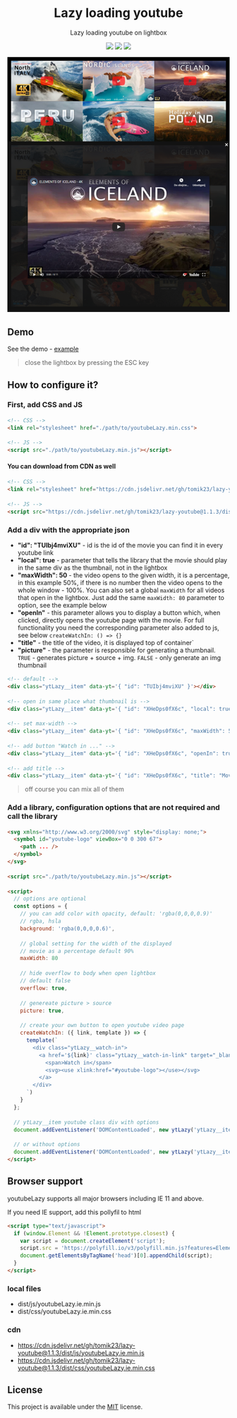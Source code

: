  <h1 align="center">
  Lazy loading youtube
 </h1>

<p align="center">
  Lazy loading youtube on lightbox
</p>

<p align="center">
  <img src="https://img.shields.io/github/package-json/v/tomik23/lazy-youtube">
  <img src="https://img.shields.io/github/size/tomik23/lazy-youtube/dist/js/youtubeLazy.min.js">
  <a href="LICENSE">
    <img src="https://img.shields.io/badge/License-MIT-green.svg">
  </a>
</p>

<p align="center">
  <img src="static/01.png">
</p>

## Demo

See the demo - [example](https://tomik23.github.io/lazy-youtube/)

> close the lightbox by pressing the ESC key

## How to configure it?

### First, add CSS and JS

```HTML
<!-- CSS -->
<link rel="stylesheet" href="./path/to/youtubeLazy.min.css">

<!-- JS -->
<script src="./path/to/youtubeLazy.min.js"></script>
```

#### You can download from CDN as well
```html
<!-- CSS -->
<link rel="stylesheet" href="https://cdn.jsdelivr.net/gh/tomik23/lazy-youtube@1.1.3/dist/css/youtubeLazy.min.css"/>

<!-- JS -->
<script src="https://cdn.jsdelivr.net/gh/tomik23/lazy-youtube@1.1.3/dist/js/youtubeLazy.min.js"></script>
```


### Add a div with the appropriate json

- **"id": "TUIbj4mviXU"** - id is the id of the movie you can find it in every youtube link
- **"local": true** - parameter that tells the library that the movie should play in the same div as the thumbnail, not in the lightbox
- **"maxWidth": 50** - the video opens to the given width, it is a percentage, in this example 50%, if there is no number then the video opens to the whole window - 100%. You can also set a global `maxWidth` for all videos that open in the lightbox. Just add the same `maxWidth: 80` parameter to option, see the example below
- **"openIn"** - this parameter allows you to display a button which, when clicked, directly opens the youtube page with the movie. For full functionality you need the corresponding parameter also added to js, see below `createWatchIn: () => {}`
- **"title"** - the title of the video, it is displayed top of container`
- **"picture"** - the parameter is responsible for generating a thumbnail. `TRUE` - generates picture + source + img. `FALSE` - only generate an img thumbnail

```html
<!-- default -->
<div class="ytLazy__item" data-yt='{ "id": "TUIbj4mviXU" }'></div>

<!-- open in same place what thumbnail is -->
<div class="ytLazy__item" data-yt='{ "id": "XHeDps0fX6c", "local": true }'></div>

<!-- set max-width -->
<div class="ytLazy__item" data-yt='{ "id": "XHeDps0fX6c", "maxWidth": 50 }'></div>

<!-- add button "Watch in ..." -->
<div class="ytLazy__item" data-yt='{ "id": "XHeDps0fX6c", "openIn": true }'></div>

<!-- add title -->
<div class="ytLazy__item" data-yt='{ "id": "XHeDps0fX6c", "title": "Movie title ;)" }'></div>
```
> off course you can mix all of them

### Add a library, configuration options that are not required and call the library

```html
<svg xmlns="http://www.w3.org/2000/svg" style="display: none;">
  <symbol id="youtube-logo" viewBox="0 0 300 67">
    <path ... />
  </symbol>
</svg>

<script src="./path/to/youtubeLazy.min.js"></script>

<script>
  // options are optional
  const options = {
    // you can add color with opacity, default: 'rgba(0,0,0,0.9)'
    // rgba, hsla
    background: 'rgba(0,0,0,0.6)',

    // global setting for the width of the displayed
    // movie as a percentage default 90%
    maxWidth: 80

    // hide overflow to body when open lightbox
    // default false
    overflow: true,

    // genereate picture > source
    picture: true,

    // create your own button to open youtube video page
    createWatchIn: ({ link, template }) => {
      template(`
        <div class="ytLazy__watch-in">
          <a href='${link}' class="ytLazy__watch-in-link" target="_blank">
            <span>Watch in</span>
            <svg><use xlink:href="#youtube-logo"></use></svg>
          </a>
        </div>
      `)
    }
  };

  // ytLazy__item youtube class div with options
  document.addEventListener('DOMContentLoaded', new ytLazy('ytLazy__item', options));

  // or without options
  document.addEventListener('DOMContentLoaded', new ytLazy('ytLazy__item'));
</script>
```

## Browser support

youtubeLazy supports all major browsers including IE 11 and above.

If you need IE support, add this pollyfil to html

```html
<script type="text/javascript">
  if (window.Element && !Element.prototype.closest) {
    var script = document.createElement('script');
    script.src = 'https://polyfill.io/v3/polyfill.min.js?features=Element.prototype.closest';
    document.getElementsByTagName('head')[0].appendChild(script);
  }
</script>
```

### local files

- dist/js/youtubeLazy.ie.min.js
- dist/css/youtubeLazy.ie.min.css

### cdn

- https://cdn.jsdelivr.net/gh/tomik23/lazy-youtube@1.1.3/dist/js/youtubeLazy.ie.min.js
- https://cdn.jsdelivr.net/gh/tomik23/lazy-youtube@1.1.3/dist/css/youtubeLazy.ie.min.css

## License

This project is available under the [MIT](https://opensource.org/licenses/mit-license.php) license.